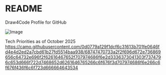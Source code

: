 # README
Draw4Code Profile for GitHub 

![Image](https://github.com/user-attachments/assets/e48d3ca2-dbc9-4975-a93c-7b2950c1d20c)

Tech Priorities as of October 2025
https://camo.githubusercontent.com/0d0779a129f1dcf6c31613b701fe0646fd4e4d2ed2a7cbd61b27fd5514baa938/68747470733a2f2f696d672e736869656c64732e696f2f62616467652f707974686f6e2d3336373041303f7374796c653d666f722d7468652d6261646765266c6f676f3d707974686f6e266c6f676f436f6c6f723d666664643534
